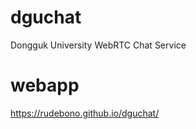 # dguchat  
Dongguk University WebRTC Chat Service  

# webapp  
https://rudebono.github.io/dguchat/  
